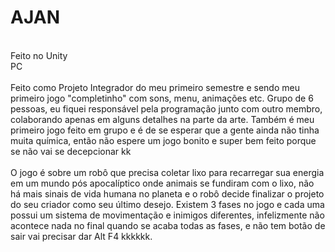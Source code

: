 # AJAN
<br />
Feito no Unity
<br />
PC
<br />
<br />
Feito como Projeto Integrador do meu primeiro semestre e sendo meu primeiro jogo "completinho" com sons, menu, animações etc.  Grupo de 6 pessoas, eu fiquei responsável pela programação junto com outro membro, colaborando apenas em alguns detalhes na parte da arte. Também é meu primeiro jogo feito em grupo e é de se esperar que a gente ainda não tinha muita química, então não espere um jogo bonito e super bem feito porque se não vai se decepcionar kk
<br />
<br />
O jogo é sobre um robô que precisa coletar lixo para recarregar sua energia em um mundo pós apocalíptico onde animais se fundiram com o lixo, não há mais sinais de vida humana no planeta e o robô decide finalizar o projeto do seu criador como seu último desejo. Existem 3 fases no jogo e cada uma possui um sistema de movimentação e inimigos diferentes, infelizmente não acontece nada no final quando se acaba todas as fases, e não tem botão de sair vai precisar dar Alt F4 kkkkkk.
